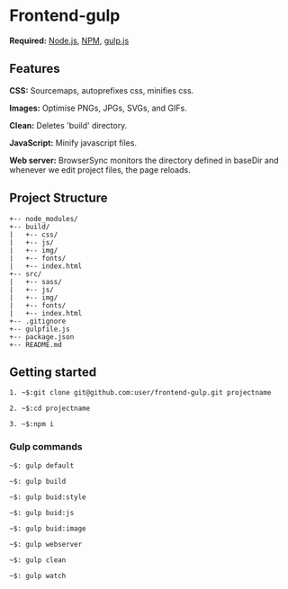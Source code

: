# Frontend-gulp

**Required:** [Node.js](https://nodejs.org/), [NPM](https://www.npmjs.com/), [gulp.js](http://gulpjs.com/)


## Features

**CSS:** Sourcemaps, autoprefixes css, minifies css.

**Images:** Optimise PNGs, JPGs, SVGs, and GIFs.

**Clean:** Deletes 'build' directory.

**JavaScript:** Minify javascript files.

**Web server:** BrowserSync monitors the directory defined in baseDir and whenever we edit project files, the page reloads.

## Project Structure
```
+-- node_modules/
+-- build/
|   +-- css/
|   +-- js/
|   +-- img/
|   +-- fonts/
|   +-- index.html
+-- src/
|   +-- sass/
|   +-- js/
|   +-- img/
|   +-- fonts/
|   +-- index.html
+-- .gitignore
+-- gulpfile.js
+-- package.json
+-- README.md
```
## Getting started
```
1. ~$:git clone git@github.com:user/frontend-gulp.git projectname

2. ~$:cd projectname

3. ~$:npm i
```

### Gulp commands

```
~$: gulp default
```
```
~$: gulp build
```
```
~$: gulp buid:style
```
```
~$: gulp buid:js
```
```
~$: gulp buid:image
```
```
~$: gulp webserver
```
```
~$: gulp clean
```
```
~$: gulp watch
```
